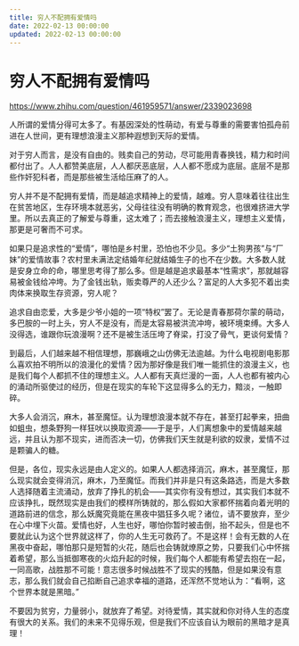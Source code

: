 ```yaml
---
title: 穷人不配拥有爱情吗
date: 2022-02-13 00:00:00
updated: 2022-02-13 00:00:00
---
```


# 穷人不配拥有爱情吗

https://www.zhihu.com/question/461959571/answer/2339023698

人所谓的爱情分得可太多了。有基因深处的性萌动，有爱与尊重的需要害怕孤舟前进在人世间，更有理想浪漫主义那种遐想到天际的爱情。

对于穷人而言，是没有自由的。贱卖自己的劳动，尽可能用青春换钱，精力和时间都付出了。人人都赞美底层，人人都厌恶底层，人人都不愿成为底层。底层不是那些作奸犯科者，而是那些被生活给压麻了的人。

穷人并不是不配拥有爱情，而是越追求精神上的爱情，越难。穷人意味着往往出生在贫苦地区，生存环境本就恶劣，父母往往没有明确的教育观念，也很难挤进大学里。所以去真正的了解爱与尊重，这太难了；而去接触浪漫主义，理想主义爱情，那更是可奢而不可求。

如果只是追求性的“爱情”，哪怕是乡村里，恐怕也不少见。多少“土狗男孩”与“厂妹”的爱情故事？农村里未满法定结婚年纪就结婚生子的也不在少数。大多数人就是安身立命的命，哪里思考得了那么多。但是越是追求最基本“性需求”，那就越容易被金钱给冲垮。为了金钱出轨，贩卖尊严的人还少么？富足的人大多犯不着出卖肉体来换取生存资源，穷人呢？

追求自由恋爱，大多是少爷小姐的一项“特权”罢了。无论是青春那荷尔蒙的萌动，多巴胺的一时上头，穷人不是没有，而是太容易被洪流冲垮，被环境束缚。大多人没得选，谁跟你玩浪漫啊？还不是被生活压垮了脊梁，打没了骨气，更谈何爱情？

到最后，人们越来越不相信理想，那巍峨之山仿佛无法逾越。为什么电视剧电影那么喜欢拍不明所以的浪漫化的爱情？因为那好像是我们唯一能抓住的浪漫主义，也是我们每个人都抓不住的理想主义。人人都有天真烂漫的一面，人人也都有被内心的涌动所驱使过的经历，但是在现实的车轮下这显得多么的无力，黯淡，一触即碎。

大多人会消沉，麻木，甚至魔怔。认为理想浪漫本就不存在，甚至打起拳来，扭曲如蛆虫，想条野狗一样狂吠以换取资源——于是乎，人们离想象中的爱情越来越远，并且认为那不现实，进而否决一切，仿佛我们天生就是利欲的奴隶，爱情不过是颗骗人的糖。

但是，各位，现实永远是由人定义的。如果人人都选择消沉，麻木，甚至魔怔，那么现实就会变得消沉，麻木，乃至魔怔。而我们并非是只有这条路选，而是大多数人选择随着主流涌动，放弃了挣扎的机会——其实你有没有想过，其实我们本就不应该挣扎，既然现实是由我们的模样所铸就的，那么假如大家都怀揣着向着光明的道路前进的信念，那么妖魔究竟能在黑夜中猖狂多久呢？诸位，请不要放弃，至少在心中埋下火苗。爱情也好，人生也好，哪怕你暂时被击倒，抬不起头，但是也不要就此认为这个世界就这样了，你的人生无可救药了。不是这样！会有无数的人在黑夜中奋起，哪怕那只是短暂的火花，随后也会铸就燎原之势，只要我们心中怀揣着希望，那么当抵御寒夜的火焰升起的时候，我们每个人都能有希望去抱在一起，一同高歌，战胜那不可能！意志很多时候战胜不了现实的残酷，但是如果没有意志，那么我们就会自己掐断自己追求幸福的道路，还浑然不觉地认为：“看啊，这个世界本就是黑暗。”

不要因为贫穷，力量弱小，就放弃了希望。对待爱情，其实就和你对待人生的态度有很大的关系。我们的未来不见得乐观，但是我们不应该自认为眼前的黑暗才是真理！
